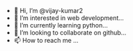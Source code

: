 - 👋 Hi, I’m @vijay-kumar2
- 👀 I’m interested in web development...
- 🌱 I’m currently learning python...
- 💞️ I’m looking to collaborate on github...
- 📫 How to reach me ...

<!---
vijay-kumar2/vijay-kumar2 is a ✨ special ✨ repository because its `README.md` (this file) appears on your GitHub profile.
You can click the Preview link to take a look at your changes.
--->
